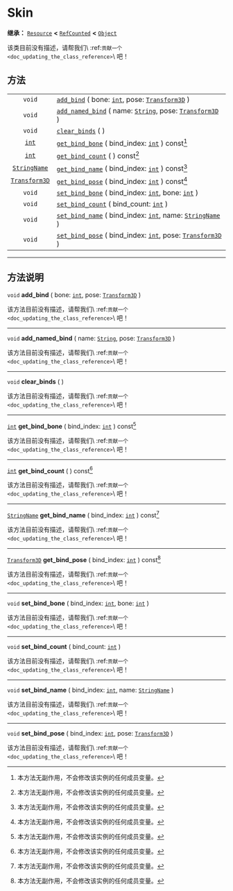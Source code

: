 <!-- ⚠ 请勿编辑本文件 ⚠ -->
<!-- 本文档使用脚本从 WeDot 引擎源码仓库生成。 -->
<!-- 生成脚本：https://github.com/WeDot-Engine/WeDot/tree/4.3/doc/tools/make_md.py； -->
<!-- 原文件：https://github.com/WeDot-Engine/WeDot/tree/4.3/doc/classes/Skin.xml。 -->

<div id="_class_skin"></div>

# Skin

**继承：** [`Resource`](class_resource.md) **<** [`RefCounted`](class_refcounted.md) **<** [`Object`](class_object.md)

该类目前没有描述，请帮我们\ :ref:`贡献一个 <doc_updating_the_class_reference>`\ 吧！

## 方法

|||
|:-:|:--|
| `void`                                | [`add_bind`](#class_skin_method_add_bind) ( bone: [`int`](class_int.md), pose: [`Transform3D`](class_transform3d.md) )                   |
| `void`                                | [`add_named_bind`](#class_skin_method_add_named_bind) ( name: [`String`](class_string.md), pose: [`Transform3D`](class_transform3d.md) ) |
| `void`                                | [`clear_binds`](#class_skin_method_clear_binds) ( )                                                                                      |
| [`int`](class_int.md)                 | [`get_bind_bone`](#class_skin_method_get_bind_bone) ( bind_index: [`int`](class_int.md) ) const[^const]                                  |
| [`int`](class_int.md)                 | [`get_bind_count`](#class_skin_method_get_bind_count) ( ) const[^const]                                                                  |
| [`StringName`](class_stringname.md)   | [`get_bind_name`](#class_skin_method_get_bind_name) ( bind_index: [`int`](class_int.md) ) const[^const]                                  |
| [`Transform3D`](class_transform3d.md) | [`get_bind_pose`](#class_skin_method_get_bind_pose) ( bind_index: [`int`](class_int.md) ) const[^const]                                  |
| `void`                                | [`set_bind_bone`](#class_skin_method_set_bind_bone) ( bind_index: [`int`](class_int.md), bone: [`int`](class_int.md) )                   |
| `void`                                | [`set_bind_count`](#class_skin_method_set_bind_count) ( bind_count: [`int`](class_int.md) )                                              |
| `void`                                | [`set_bind_name`](#class_skin_method_set_bind_name) ( bind_index: [`int`](class_int.md), name: [`StringName`](class_stringname.md) )     |
| `void`                                | [`set_bind_pose`](#class_skin_method_set_bind_pose) ( bind_index: [`int`](class_int.md), pose: [`Transform3D`](class_transform3d.md) )   |

<!-- rst-class:: classref-section-separator -->

---

## 方法说明

<div id="_class_skin_method_add_bind"></div>

`void` **add_bind** ( bone: [`int`](class_int.md), pose: [`Transform3D`](class_transform3d.md) )<div id="class_skin_method_add_bind"></div>

该方法目前没有描述，请帮我们\ :ref:`贡献一个 <doc_updating_the_class_reference>`\ 吧！

<!-- rst-class:: classref-item-separator -->

---

<div id="_class_skin_method_add_named_bind"></div>

`void` **add_named_bind** ( name: [`String`](class_string.md), pose: [`Transform3D`](class_transform3d.md) )<div id="class_skin_method_add_named_bind"></div>

该方法目前没有描述，请帮我们\ :ref:`贡献一个 <doc_updating_the_class_reference>`\ 吧！

<!-- rst-class:: classref-item-separator -->

---

<div id="_class_skin_method_clear_binds"></div>

`void` **clear_binds** ( )<div id="class_skin_method_clear_binds"></div>

该方法目前没有描述，请帮我们\ :ref:`贡献一个 <doc_updating_the_class_reference>`\ 吧！

<!-- rst-class:: classref-item-separator -->

---

<div id="_class_skin_method_get_bind_bone"></div>

[`int`](class_int.md) **get_bind_bone** ( bind_index: [`int`](class_int.md) ) const[^const]<div id="class_skin_method_get_bind_bone"></div>

该方法目前没有描述，请帮我们\ :ref:`贡献一个 <doc_updating_the_class_reference>`\ 吧！

<!-- rst-class:: classref-item-separator -->

---

<div id="_class_skin_method_get_bind_count"></div>

[`int`](class_int.md) **get_bind_count** ( ) const[^const]<div id="class_skin_method_get_bind_count"></div>

该方法目前没有描述，请帮我们\ :ref:`贡献一个 <doc_updating_the_class_reference>`\ 吧！

<!-- rst-class:: classref-item-separator -->

---

<div id="_class_skin_method_get_bind_name"></div>

[`StringName`](class_stringname.md) **get_bind_name** ( bind_index: [`int`](class_int.md) ) const[^const]<div id="class_skin_method_get_bind_name"></div>

该方法目前没有描述，请帮我们\ :ref:`贡献一个 <doc_updating_the_class_reference>`\ 吧！

<!-- rst-class:: classref-item-separator -->

---

<div id="_class_skin_method_get_bind_pose"></div>

[`Transform3D`](class_transform3d.md) **get_bind_pose** ( bind_index: [`int`](class_int.md) ) const[^const]<div id="class_skin_method_get_bind_pose"></div>

该方法目前没有描述，请帮我们\ :ref:`贡献一个 <doc_updating_the_class_reference>`\ 吧！

<!-- rst-class:: classref-item-separator -->

---

<div id="_class_skin_method_set_bind_bone"></div>

`void` **set_bind_bone** ( bind_index: [`int`](class_int.md), bone: [`int`](class_int.md) )<div id="class_skin_method_set_bind_bone"></div>

该方法目前没有描述，请帮我们\ :ref:`贡献一个 <doc_updating_the_class_reference>`\ 吧！

<!-- rst-class:: classref-item-separator -->

---

<div id="_class_skin_method_set_bind_count"></div>

`void` **set_bind_count** ( bind_count: [`int`](class_int.md) )<div id="class_skin_method_set_bind_count"></div>

该方法目前没有描述，请帮我们\ :ref:`贡献一个 <doc_updating_the_class_reference>`\ 吧！

<!-- rst-class:: classref-item-separator -->

---

<div id="_class_skin_method_set_bind_name"></div>

`void` **set_bind_name** ( bind_index: [`int`](class_int.md), name: [`StringName`](class_stringname.md) )<div id="class_skin_method_set_bind_name"></div>

该方法目前没有描述，请帮我们\ :ref:`贡献一个 <doc_updating_the_class_reference>`\ 吧！

<!-- rst-class:: classref-item-separator -->

---

<div id="_class_skin_method_set_bind_pose"></div>

`void` **set_bind_pose** ( bind_index: [`int`](class_int.md), pose: [`Transform3D`](class_transform3d.md) )<div id="class_skin_method_set_bind_pose"></div>

该方法目前没有描述，请帮我们\ :ref:`贡献一个 <doc_updating_the_class_reference>`\ 吧！

[^virtual]: 本方法通常需要用户覆盖才能生效。
[^const]: 本方法无副作用，不会修改该实例的任何成员变量。
[^vararg]: 本方法除了能接受在此处描述的参数外，还能够继续接受任意数量的参数。
[^constructor]: 本方法用于构造某个类型。
[^static]: 调用本方法无需实例，可直接使用类名进行调用。
[^operator]: 本方法描述的是使用本类型作为左操作数的有效运算符。
[^bitfield]: 这个值是由下列位标志构成位掩码的整数。
[^void]: 无返回值。
